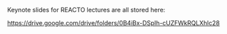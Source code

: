 Keynote slides for REACTO lectures are all stored here: 

https://drive.google.com/drive/folders/0B4iBx-DSpIh-cUZFWkRQLXhIc28
